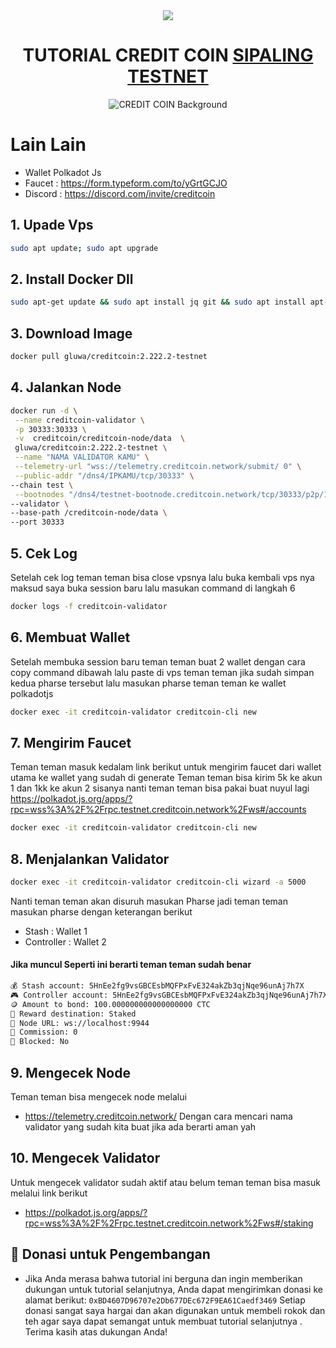 <div align="center">
  <img src="https://profile-counter.glitch.me/sipalingtestnet/count.svg?"  />
</div>



<div align="center">
  <h1>TUTORIAL CREDIT COIN <a href="https://t.me/ssipalingtestnet">SIPALING TESTNET</a></h1>
</div>

<div align="center">
  <img src="https://bitcoinvn.com/attachments/8c8e7200-588d-11ea-9d3c-107e95d9307a-png.2668/" alt="CREDIT COIN Background" />
</div>

# Lain Lain 
- Wallet Polkadot Js 
- Faucet : https://form.typeform.com/to/yGrtGCJO
- Discord : https://discord.com/invite/creditcoin
## 1. Upade Vps
```bash
sudo apt update; sudo apt upgrade 
```
## 2. Install Docker Dll
```bash
sudo apt-get update && sudo apt install jq git && sudo apt install apt-transport-https ca-certificates curl software-properties-common -y && curl -fsSL https://download.docker.com/linux/ubuntu/gpg | sudo apt-key add - && sudo add-apt-repository "deb [arch=amd64] https://download.docker.com/linux/ubuntu focal stable" && sudo apt-get install docker-ce docker-ce-cli containerd.io docker-compose-plugin && sudo apt-get install docker-compose-plugin 

```

## 3. Download Image 
```bash
docker pull gluwa/creditcoin:2.222.2-testnet 
```

## 4. Jalankan Node  
```bash
docker run -d \
 --name creditcoin-validator \
 -p 30333:30333 \
 -v  creditcoin/creditcoin-node/data  \
 gluwa/creditcoin:2.222.2-testnet \
 --name "NAMA VALIDATOR KAMU" \
 --telemetry-url "wss://telemetry.creditcoin.network/submit/ 0" \
 --public-addr "/dns4/IPKAMU/tcp/30333" \
--chain test \
 --bootnodes "/dns4/testnet-bootnode.creditcoin.network/tcp/30333/p2p/12D3KooWG3eEuYxo37LvU1g6SSESu4i9TQ8FrZmJcjvdys7eA3cH" "/dns4/testnet-bootnode2.creditcoin.network/tcp/30333/p2p/12D3KooWLq7wCMQS3qVMCNJ2Zm6rYuYh74cM99i9Tm8PMdqJPDzb" "/dns4/testnet-bootnode3.creditcoin.network/tcp/30333/p2p/12D3KooWAKUrvmchoLomoouoN1sKfF9kq8dYtCVFvtPuvqp7wFBS" \
--validator \
--base-path /creditcoin-node/data \
--port 30333
```


## 5. Cek Log
Setelah cek log teman teman bisa close vpsnya lalu buka kembali vps nya maksud saya buka session baru lalu masukan command di langkah 6 
```bash
docker logs -f creditcoin-validator
```

## 6. Membuat Wallet
Setelah membuka session baru teman teman buat 2 wallet dengan cara copy command dibawah lalu paste di vps teman teman
jika sudah simpan kedua pharse tersebut lalu masukan pharse teman teman ke wallet polkadotjs
```bash
docker exec -it creditcoin-validator creditcoin-cli new
```

## 7. Mengirim Faucet 
Teman teman masuk kedalam link berikut untuk mengirim faucet dari wallet utama ke wallet yang sudah di generate
Teman teman bisa kirim 5k ke akun 1 dan 1kk ke akun 2 sisanya nanti teman teman bisa pakai buat nuyul lagi 
https://polkadot.js.org/apps/?rpc=wss%3A%2F%2Frpc.testnet.creditcoin.network%2Fws#/accounts
```bash
docker exec -it creditcoin-validator creditcoin-cli new
```

## 8. Menjalankan Validator 
```bash
docker exec -it creditcoin-validator creditcoin-cli wizard -a 5000
```
  Nanti teman teman akan disuruh masukan Pharse jadi teman teman masukan pharse dengan keterangan berikut 
- Stash       : Wallet 1
- Controller  : Wallet 2
#### Jika muncul Seperti ini  berarti teman teman sudah benar 
```bash
💰 Stash account: 5HnEe2fg9vsGBCEsbMQFPxFvE324akZb3qjNqe96unAj7h7X
🎮 Controller account: 5HnEe2fg9vsGBCEsbMQFPxFvE324akZb3qjNqe96unAj7h7X
🪙 Amount to bond: 100.000000000000000000 CTC
🎁 Reward destination: Staked
📡 Node URL: ws://localhost:9944
💸 Commission: 0
🔐 Blocked: No
```

## 9. Mengecek Node 
Teman teman bisa mengecek node melalui 
- https://telemetry.creditcoin.network/
Dengan cara mencari nama validator yang sudah kita buat jika ada berarti aman yah

## 10. Mengecek Validator
Untuk mengecek validator sudah aktif atau belum teman teman bisa masuk melalui link berikut 
- https://polkadot.js.org/apps/?rpc=wss%3A%2F%2Frpc.testnet.creditcoin.network%2Fws#/staking
  


## 🎁 Donasi untuk Pengembangan
- Jika Anda merasa bahwa tutorial ini berguna dan ingin memberikan dukungan untuk tutorial selanjutnya, Anda dapat mengirimkan donasi ke alamat berikut:
`0xBD4607D96707e2Db677DEc672F9EA61Caedf3469`
 Setiap donasi sangat saya hargai dan akan digunakan untuk membeli rokok dan teh agar saya dapat semangat untuk membuat tutorial selanjutnya . Terima kasih atas dukungan Anda!


